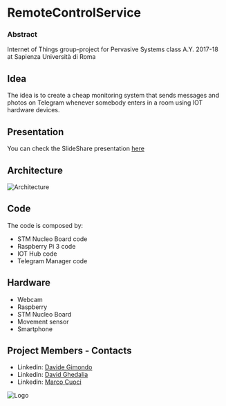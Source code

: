 # RemoteControlService                        

### Abstract
Internet of Things group-project for Pervasive Systems class A.Y. 2017-18 at Sapienza Università di Roma

## Idea

The idea is to create a cheap monitoring system that sends messages and photos on Telegram whenever somebody enters in a room using IOT hardware devices.

## Presentation
You can check the SlideShare presentation [here](https://www.slideshare.net/DavideGimondo/remote-control-service)

## Architecture
![Architecture](https://github.com/davegimo/RemoteControlService/blob/master/dd.png "architecture")


## Code
The code is composed by:

+ STM Nucleo Board code
+ Raspberry Pi 3 code
+ IOT Hub code
+ Telegram Manager code

## Hardware 

+ Webcam
+ Raspberry
+ STM Nucleo Board
+ Movement sensor
+ Smartphone




## Project Members - Contacts
+ Linkedin: [Davide Gimondo](https://www.linkedin.com/in/davegimo/)
+ Linkedin: [David Ghedalia](https://www.linkedin.com/in/david-ghedalia/)
+ Linkedin: [Marco Cuoci](https://www.linkedin.com/in/marco-cuoci-259231151/)


![Logo](https://github.com/davegimo/RemoteControlService/blob/master/Sapienza_Universit___di_Roma-logo-C9225434E8-seeklogo.com.png "Sapienza")
